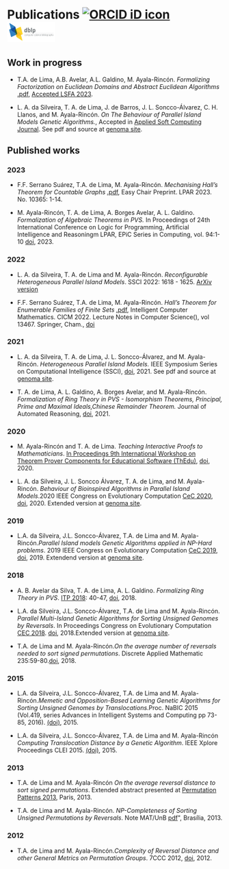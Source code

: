 # Publications    [<img src="https://orcid.org/sites/default/files/images/orcid_16x16.png" style="width:.8em;margin-right:.5em;" alt="ORCID iD icon">](https://orcid.org/0000-0002-0852-9086)  [<img src="DBLP_logo.png" style="width:4em;margin-right:.5em;" alt="DBLP logo">](https://dblp.org/pid/173/9154.html) 


## Work in progress

* T.A. de Lima, A.B. Avelar, A.L. Galdino, M. Ayala-Rincón. *Formalizing Factorization on Euclidean Domains and Abstract Euclidean Algorithms* [.pdf](Papersdir/Abstract_Euclidean_Algorithm_2022.pdf), [Accepted LSFA 2023](https://sites.google.com/ufg.br/lsfa2023/accepted-papers?authuser=0#h.ecemncsiizqn).


* L. A.  da Silveira, T. A. de Lima, J. de Barros, J. L. Soncco-Álvarez, C. H. Llanos, and M. Ayala-Rincón. *On The Behaviour of Parallel Island Models Genetic Algorithms.*, Accepted in [Applied Soft Computing Journal](https://www.sciencedirect.com/journal/applied-soft-computing). See pdf and source at [genoma site](http://genoma.cic.unb.br).
			

## Published works

### 2023

* F.F. Serrano Suárez, T.A. de Lima, M. Ayala-Rincón. *Mechanising Hall’s Theorem for Countable Graphs* [.pdf](https://easychair.org/publications/preprint_open/g3F7), Easy Chair Preprint. LPAR 2023. No. 10365: 1-14. 

* M. Ayala-Rincón, T. A. de Lima, A. Borges Avelar, A. L. Galdino. *Formalization of Algebraic Theorems in PVS.* In Proceedings of 24th International Conference on Logic for Programming, Artificial Intelligence and Reasoningm LPAR, EPiC Series in Computing, vol. 94:1-10  [doi](https://easychair.org/publications/paper/93F2),  2023. 

### 2022

*  L. A.  da Silveira, T. A. de Lima and M. Ayala-Rincón. *Reconfigurable Heterogeneous Parallel Island Models*. SSCI 2022: 1618 - 1625. [ArXiv version](https://arxiv.org/abs/2205.02916)

* F.F. Serrano Suárez, T.A. de Lima, M. Ayala-Rincón. *Hall’s Theorem for Enumerable Families of Finite Sets* [.pdf](Papersdir/Hall_Theorem_Isa_2022.pdf), Intelligent Computer Mathematics. CICM 2022. Lecture Notes in Computer Science(), vol 13467. Springer, Cham.,
[doi](https://doi.org/10.1007/978-3-031-16681-5_7)

### 2021 

* L. A. da Silveira, T. A. de Lima, J. L. Soncco-Álvarez, and M. Ayala-Rincón. *Heterogeneous Parallel Island Models.* IEEE Symposium Series on Computational Intelligence (SSCI), [doi](http://dx.doi.org/10.1109/SSCI50451.2021.9659938), 2021. See pdf and source at [genoma site](http://genoma.cic.unb.br). 

* T. A. de Lima, A. L. Galdino, A. Borges Avelar, and
			M. Ayala-Rincón. *Formalization of
			Ring Theory in PVS - Isomorphism Theorems,
			Principal, Prime and Maximal Ideals,Chinese
			Remainder Theorem.* Journal of Automated Reasoning,  [doi](https://doi.org/10.1007/s10817-021-09593-0),  2021.  
  


### 2020

* M. Ayala-Rincón and T. A. de Lima. *Teaching Interactive Proofs to
			Mathematicians*. [In
			Proceedings 9th International Workshop
			on Theorem Prover Components for Educational
  			Software (ThEdu)](https://www.uc.pt/en/congressos/thedu/thedu20/), 
		      [doi](https://dx.doi.org/10.4204/EPTCS.328.1), 2020. 
			
* L. A.  da Silveira, J. L. Soncco Álvarez, T. A. de Lima,
and M. Ayala-Rincón. *Behaviour of Bioinspired Algorithms
  in Parallel Island Models*.2020 IEEE
  Congress on Evolutionary Computation [CeC 2020](https://wcci2020.org), [doi](http://dx.doi.org/10.1109/CEC48606.2020.9185732), 2020. 
  Extended version at [genoma site](http://genoma.cic.unb.br).
  
### 2019
  
* L.A. da Silveira, J.L. Soncco-Álvarez, T.A. de Lima and
  M. Ayala-Rincón.*Parallel Island models Genetic
 Algorithms applied in NP-Hard problems*. 
 2019 IEEE Congress on Evolutionary Computation [CeC 2019](http://cec2019.org), [doi](http://dx.doi.org/10.1109/CEC.2019.8790257), 2019.
 Extendend version at [genoma site](http://genoma.cic.unb.br). 
  
### 2018

* A. B. Avelar da Silva, T. A. de Lima, A. L. Galdino. *Formalizing Ring Theory in PVS*. [ITP 2018](https://itp2018.inria.fr): 40-47, 
[doi](https://doi.org/10.1007/978-3-319-94821-8_3), 2018. 

* L.A. da Silveira, J.L. Soncco-Álvarez, T.A. de Lima and
  M. Ayala-Rincón. *Parallel Multi-Island Genetic
  Algorithms for Sorting Unsigned Genomes by
  Reversals*. In Proceedings Congress on
  Evolutionary Computation [CEC 2018](http://www.ecomp.poli.br/~wcci2018).
  [doi](https://doi.org/10.1109/CEC.2018.8477968), 2018.Extended version at [genoma site](http://genoma.cic.unb.br). 

* T.A. de Lima and  M. Ayala-Rincón.*On the average number of reversals needed to sort signed permutations*. Discrete Applied Mathematic 235:59-80.[doi](https://doi.org/10.1016/j.dam.2017.09.014), 2018. 


### 2015

* L.A. da Silveira, J.L. Soncco-Álvarez, T.A. de Lima and  M. Ayala-Rincón.*Memetic and Opposition-Based Learning Genetic Algorithms for Sorting Unsigned Genomes by Translocations*.Proc. NaBIC 2015 (Vol.419, series Advances in Intelligent Systems and Computing pp 73-85, 2016). <a href="http://dx.doi.org/10.1007/978-3-319-27400-3_7">(doi)</a>, 2015.  
   
* L.A. da Silveira, J.L. Soncco-&Aacute;lvarez, T.A. de Lima and  M. Ayala-Rinc&oacute;n *Computing Translocation Distance by a Genetic Algorithm*.
  IEEE Xplore Proceedings CLEI 2015. <a href="http://dx.doi.org/10.1109/CLEI.2015.7359994">(doi)</a>, 2015.    
  
### 2013
  
 * T.A. de Lima and  M. Ayala-Rinc&oacute;n *On the average reversal distance to sort signed permutations*. 
Extended abstract presented at  <a href="http://www.lix.polytechnique.fr/pp2013/index.php?page=program">Permutation Patterns 2013</a>, Paris, 2013. 

  
 * T.A. de Lima and  M. Ayala-Rincón. *NP-Completeness of Sorting Unsigned Permutations by Reversals*. Note MAT/UnB [pdf](http://ayala.mat.unb.br/reversals_np.pdf)", Brasília, 2013.

### 2012

* T.A. de Lima and  M. Ayala-Rinc&oacute;n.*Complexity of Reversal Distance and other General Metrics on Permutation Groups*. 
7CCC 2012, [doi](http://dx.doi.org/10.1109/ColombianCC.2012.6398020), 2012.  
  

